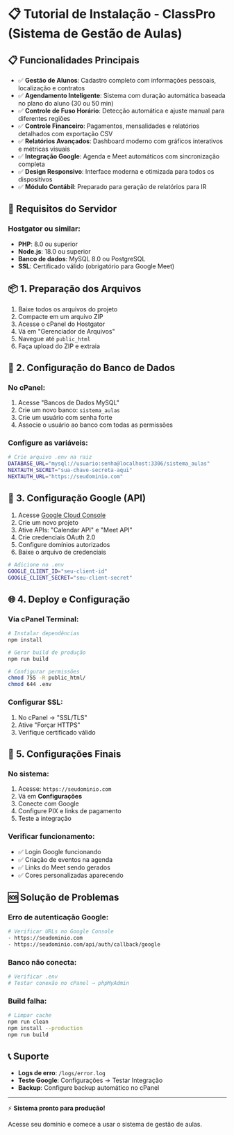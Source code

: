 # 📋 Tutorial de Instalação - ClassPro (Sistema de Gestão de Aulas)

## 📋 Funcionalidades Principais

- ✅ **Gestão de Alunos**: Cadastro completo com informações pessoais, localização e contratos
- ✅ **Agendamento Inteligente**: Sistema com duração automática baseada no plano do aluno (30 ou 50 min)
- ✅ **Controle de Fuso Horário**: Detecção automática e ajuste manual para diferentes regiões
- ✅ **Controle Financeiro**: Pagamentos, mensalidades e relatórios detalhados com exportação CSV
- ✅ **Relatórios Avançados**: Dashboard moderno com gráficos interativos e métricas visuais
- ✅ **Integração Google**: Agenda e Meet automáticos com sincronização completa
- ✅ **Design Responsivo**: Interface moderna e otimizada para todos os dispositivos
- ✅ **Módulo Contábil**: Preparado para geração de relatórios para IR

## 🚀 Requisitos do Servidor

### Hostgator ou similar:
- **PHP**: 8.0 ou superior
- **Node.js**: 18.0 ou superior 
- **Banco de dados**: MySQL 8.0 ou PostgreSQL
- **SSL**: Certificado válido (obrigatório para Google Meet)

## 📦 1. Preparação dos Arquivos

1. Baixe todos os arquivos do projeto
2. Compacte em um arquivo ZIP
3. Acesse o cPanel do Hostgator
4. Vá em "Gerenciador de Arquivos"
5. Navegue até `public_html`
6. Faça upload do ZIP e extraia

## 🔧 2. Configuração do Banco de Dados

### No cPanel:
1. Acesse "Bancos de Dados MySQL"
2. Crie um novo banco: `sistema_aulas`
3. Crie um usuário com senha forte
4. Associe o usuário ao banco com todas as permissões

### Configure as variáveis:
```bash
# Crie arquivo .env na raiz
DATABASE_URL="mysql://usuario:senha@localhost:3306/sistema_aulas"
NEXTAUTH_SECRET="sua-chave-secreta-aqui"
NEXTAUTH_URL="https://seudominio.com"
```

## 🔑 3. Configuração Google (API)

1. Acesse [Google Cloud Console](https://console.cloud.google.com)
2. Crie um novo projeto
3. Ative APIs: "Calendar API" e "Meet API"
4. Crie credenciais OAuth 2.0
5. Configure domínios autorizados
6. Baixe o arquivo de credenciais

```bash
# Adicione no .env
GOOGLE_CLIENT_ID="seu-client-id"
GOOGLE_CLIENT_SECRET="seu-client-secret"
```

## 🌐 4. Deploy e Configuração

### Via cPanel Terminal:
```bash
# Instalar dependências
npm install

# Gerar build de produção
npm run build

# Configurar permissões
chmod 755 -R public_html/
chmod 644 .env
```

### Configurar SSL:
1. No cPanel → "SSL/TLS"
2. Ative "Forçar HTTPS"
3. Verifique certificado válido

## 🔧 5. Configurações Finais

### No sistema:
1. Acesse: `https://seudominio.com`
2. Vá em **Configurações**
3. Conecte com Google
4. Configure PIX e links de pagamento
5. Teste a integração

### Verificar funcionamento:
- ✅ Login Google funcionando
- ✅ Criação de eventos na agenda
- ✅ Links do Meet sendo gerados
- ✅ Cores personalizadas aparecendo

## 🆘 Solução de Problemas

### Erro de autenticação Google:
```bash
# Verificar URLs no Google Console
- https://seudominio.com
- https://seudominio.com/api/auth/callback/google
```

### Banco não conecta:
```bash
# Verificar .env
# Testar conexão no cPanel → phpMyAdmin
```

### Build falha:
```bash
# Limpar cache
npm run clean
npm install --production
npm run build
```

## 📞 Suporte

- **Logs de erro**: `/logs/error.log`
- **Teste Google**: Configurações → Testar Integração
- **Backup**: Configure backup automático no cPanel

---

⚡ **Sistema pronto para produção!** 

Acesse seu domínio e comece a usar o sistema de gestão de aulas.